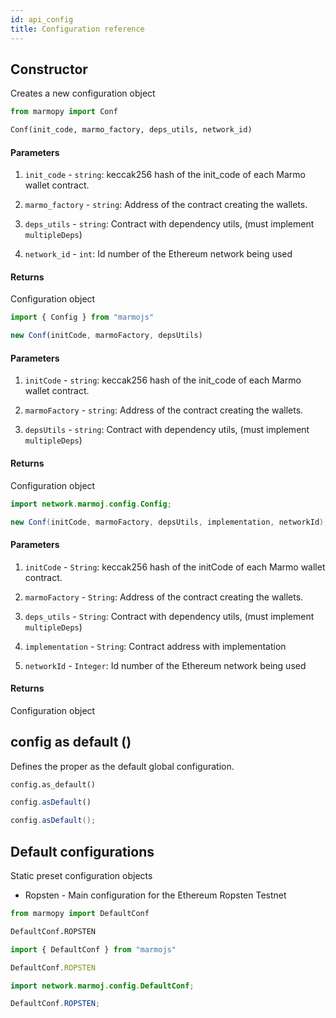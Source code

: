 ```yaml
---
id: api_config
title: Configuration reference
---
```


## Constructor

Creates a new configuration object

<!--DOCUSAURUS_CODE_TABS-->
<!--Python-->
```python
from marmopy import Conf

Conf(init_code, marmo_factory, deps_utils, network_id)
```

#### Parameters

1. `init_code` - `string`: keccak256 hash of the init_code of each Marmo wallet contract.

2. `marmo_factory` - `string`: Address of the contract creating the wallets.

3. `deps_utils` - `string`: Contract with dependency utils, (must implement `multipleDeps`)

4. `network_id` - `int`: Id number of the Ethereum network being used

#### Returns

Configuration object

<!--JavaScript-->
```js
import { Config } from "marmojs"

new Conf(initCode, marmoFactory, depsUtils)
```

#### Parameters

1. `initCode` - `string`: keccak256 hash of the init_code of each Marmo wallet contract.

2. `marmoFactory` - `string`: Address of the contract creating the wallets.

3. `depsUtils` - `string`: Contract with dependency utils, (must implement `multipleDeps`)

#### Returns

Configuration object

<!--Java-->
```java
import network.marmoj.config.Config;

new Conf(initCode, marmoFactory, depsUtils, implementation, networkId);
```

#### Parameters

1. `initCode` - `String`: keccak256 hash of the initCode of each Marmo wallet contract.

2. `marmoFactory` - `String`: Address of the contract creating the wallets.

3. `deps_utils` - `String`: Contract with dependency utils, (must implement `multipleDeps`)

4. `implementation` - `String`: Contract address with implementation 

5. `networkId` - `Integer`: Id number of the Ethereum network being used

#### Returns

Configuration object

<!--END_DOCUSAURUS_CODE_TABS-->

## config as default ()

Defines the proper as the default global configuration.

<!--DOCUSAURUS_CODE_TABS-->
<!--Python-->
```python
config.as_default()
```
<!--JavaScript-->
```js
config.asDefault()
```
<!--Java-->
```java
config.asDefault();
```
<!--END_DOCUSAURUS_CODE_TABS-->

## Default configurations

Static preset configuration objects

* Ropsten - Main configuration for the Ethereum Ropsten Testnet

<!--DOCUSAURUS_CODE_TABS-->
<!--Python-->
```python
from marmopy import DefaultConf

DefaultConf.ROPSTEN
```
<!--JavaScript-->
```js
import { DefaultConf } from "marmojs"

DefaultConf.ROPSTEN
```
<!--Java-->
```java
import network.marmoj.config.DefaultConf;

DefaultConf.ROPSTEN;
```
<!--END_DOCUSAURUS_CODE_TABS-->
